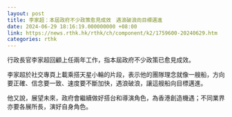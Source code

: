```yaml
---
layout: post
title: 李家超：本屆政府不少政策愈見成效　遇浪破浪向目標邁進
date: 2024-06-29 18:16:19.000000000 +08:00
link: https://news.rthk.hk/rthk/ch/component/k2/1759600-20240629.htm
categories: rthk
---
```


行政長官李家超回顧上任兩年工作，指本屆政府不少政策已愈見成效。

李家超於社交專頁上載乘搭天星小輪的片段，表示他的團隊理念就像一艘船，方向要正確、信念要一致、速度要不斷加快，遇浪破浪，讓這艘船向目標邁進。

他又說，展望未來，政府會繼續做好搭台和導演角色，為香港創造機遇；不同業界亦要各展所長，演好自身角色。
